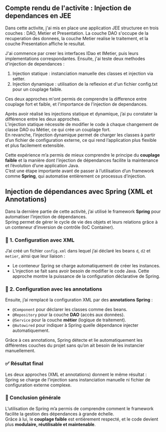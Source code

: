 
## Compte rendu de l'activite : Injection de dependances en JEE 
Dans cette activite, j'ai mis en place une application JEE structuree en trois couches : DAO, Metier et Presentation. 
La couche DAO s'occupe de la recuperation des donnees, la couche Metier realise le traitement, et la couche Presentation affiche le resultat. 
 
J'ai commence par creer les interfaces IDao et IMetier, puis leurs implementations correspondantes. 
Ensuite, j'ai teste deux methodes d'injection de dependances : 
 
1. Injection statique : instanciation manuelle des classes et injection via setter. 
2. Injection dynamique : utilisation de la reflexion et d'un fichier config.txt pour un couplage faible. 
 
Ces deux approches m'ont permis de comprendre la difference entre couplage fort et faible, et l'importance de l'injection de dependances. 

Après avoir réalisé les injections statique et dynamique, j’ai pu constater la différence entre les deux approches.  
L’injection statique nécessite de modifier le code à chaque changement de classe DAO ou Métier, ce qui crée un couplage fort.  
En revanche, l’injection dynamique permet de charger les classes à partir d’un fichier de configuration externe, ce qui rend l’application plus flexible et plus facilement extensible.

Cette expérience m’a permis de mieux comprendre le principe du **couplage faible** et la manière dont l’injection de dépendances facilite la maintenance et l’évolution d’une application Java.  
C’est une étape importante avant de passer à l’utilisation d’un framework comme **Spring**, qui automatise entièrement ce processus d’injection.
## Injection de dépendances avec Spring (XML et Annotations)

Dans la dernière partie de cette activité, j’ai utilisé le framework **Spring** pour automatiser l’injection de dépendances.  
Spring permet de gérer le cycle de vie des objets et leurs relations grâce à un conteneur d’inversion de contrôle (IoC Container).

### 🧩 1. Configuration avec XML
J’ai créé un fichier `config.xml` dans lequel j’ai déclaré les beans `d`, `d2` et `metier`, ainsi que leur liaison :
- Le conteneur Spring se charge automatiquement de créer les instances.
- L’injection se fait sans avoir besoin de modifier le code Java.
Cette approche montre la puissance de la configuration déclarative de Spring.

### 🧩 2. Configuration avec les annotations
Ensuite, j’ai remplacé la configuration XML par des **annotations Spring** :
- `@Component` pour déclarer les classes comme des beans.
- `@Repository` pour la couche **DAO** (accès aux données).
- `@Service` pour la couche **métier** (logique de traitement).
- `@Autowired` pour indiquer à Spring quelle dépendance injecter automatiquement.

Grâce à ces annotations, Spring détecte et lie automatiquement les différentes couches du projet sans qu’on ait besoin de les instancier manuellement.

### ✅ Résultat final
Les deux approches (XML et annotations) donnent le même résultat :  
Spring se charge de l’injection sans instanciation manuelle ni fichier de configuration externe complexe.

### 🧠 Conclusion générale
L’utilisation de Spring m’a permis de comprendre comment le framework facilite la gestion des dépendances à grande échelle.  
Grâce à lui, le **couplage faible** est entièrement respecté, et le code devient plus **modulaire, réutilisable et maintenable**.


